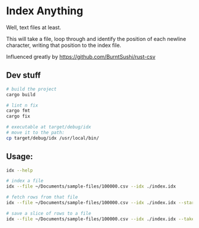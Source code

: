 # Index Anything
Well, text files at least.

This will take a file, loop through and identify the position of each newline character, writing that position to the index file.

Influenced greatly by https://github.com/BurntSushi/rust-csv

## Dev stuff
```bash
# build the project
cargo build

# lint n fix
cargo fmt
cargo fix

# executable at target/debug/idx
# move it to the path:
cp target/debug/idx /usr/local/bin/
```

## Usage:
```bash
idx --help

# index a file
idx --file ~/Documents/sample-files/100000.csv --idx ./index.idx

# fetch rows from that file
idx --file ~/Documents/sample-files/100000.csv --idx ./index.idx --start 100 --take 50

# save a slice of rows to a file
idx --file ~/Documents/sample-files/100000.csv --idx ./index.idx --take 10 --start 100 > 10.txt
```
